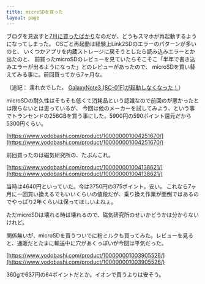 ```yaml
---
title: microSDを買った
layout: page
---
```

ブログを見返すと[7月に買ったばかり](https://karino2.github.io/2020/07/09/migrate_microsd.html)なのだが、どうもスマホが再起動するようになってしまった。
OSごと再起動は経験上Link2SDのエラーのパターンが多いのと、
いくつかアプリを内蔵ストレージに戻そうとしたら読み込みエラーとか出たのと、
前買ったmicroSDのレビューを見ていたらそこそこ「半年で書き込みエラーが出るようになった」とのレビューがあったので、
microSDを買い替えてみる事に。前回買ってから7ヶ月な。

（追記： 濡れ衣でした。 [GalaxyNote3 (SC-01F)が起動しなくなった！](https://karino2.github.io/2021/02/07/galaxynote3_recovery.html)）

microSDの耐久性はそもそも低くて消耗品という認識なので前回のが悪かったとは限らないとは思っているが、
今回は他のメーカーを試してみよう、という事でトランセンドの256GBを買う事にした。5900円の590ポイント還元だから5300円くらい。

[https://www.yodobashi.com/product/100000001004251670/](https://www.yodobashi.com/product/100000001004251670/)


前回買ったのは磁気研究所の、たぶんこれ。

[https://www.yodobashi.com/product/100000001004138621/](https://www.yodobashi.com/product/100000001004138621/)

当時は4640円といっていた。今は3750円の375ポイント。安い。
これなら7ヶ月に一回買い換えるでもいいくらいの値段だが、乗り換え作業が面倒ではあるのでやっぱり2年くらいは保ってほしいよねぇ。

ただmicroSDは壊れる時は壊れるので、磁気研究所のせいかどうかは分からないけれど。

関係無いが、microSDを買うついでに粉ミルクも買ってみた。レビューを見ると、通販だとたまに輸送中に穴があくっぽいが今回は平気だった。

[https://www.yodobashi.com/product/100000001003905526/](https://www.yodobashi.com/product/100000001003905526/)

360gで637円の64ポイントだとか。イオンで買うよりは安そう。